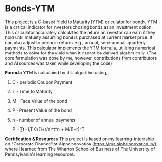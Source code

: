 # Bonds-YTM
This project is a C-based Yield to Maturity (YTM) calculator for bonds. YTM is a critical indicator for investors chosing bonds as an investment option. This calculator accurately calculates the return an investor can earn if they hold until maturity assuming bond is purchased at current market price. It can also adjust to periodic returns e.g., annual, semi-annual, quarterly payments. This calculator implements the YTM formula, utilizing numerical methods to solve for the yield when it cannot be derived algebraically. 
(The core formulation was done by me, however, contributions from contributors and AI sources was taken while developing the code)

**Formula**
YTM is calculated by this algorithm using, 
1. C - periodic Coupon Payment
2. T - Time to Maturity
3. M - Face Value of the bond
4. P - Present Value of the bond
5. n - number of annual payments

   P = ∑t=1,T C/(1+r/n)^t*n + M/(1+r)^T

**Certification & Resources**
This project is based on my learning-internship on "Corporate Finance" at AlphaInnovation (https://lms.alphainnovation.in/), where I learned from The Wharton School of Business of The University of Pennsylvania's learning resources.  
 
 
